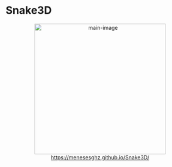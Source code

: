 # Snake3D

<div align="center" width="100%">
  <img src="https://github.com/MenesesGHZ/Snake3D-JS/blob/master/static/imgs/snake_3d.gif" alt="main-image" width="350px" height="auto">
</div>

<div align="center" width="100%">
  <a href="https://menesesghz.github.io/Snake3D/">https://menesesghz.github.io/Snake3D/</a>
</div>
